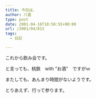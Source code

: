 ```yaml
---
title: 今日は、
author: 八雲
type: post
date: 2001-04-16T10:50:55+00:00
url: /2001/04/813
tags:
  - 日記

---
```

これから飲み会です。

と言っても、桃鉄　with ”お酒”　ですがｗ
  
またしても、あんまり時間がないようです。
  
とりあえず、行って参ります。
